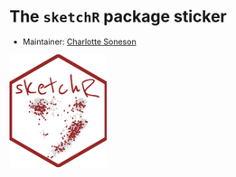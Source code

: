 # The `sketchR` package sticker

* Maintainer: [Charlotte Soneson](https://github.com/csoneson/)

<img src=sketchR.png height="200">
